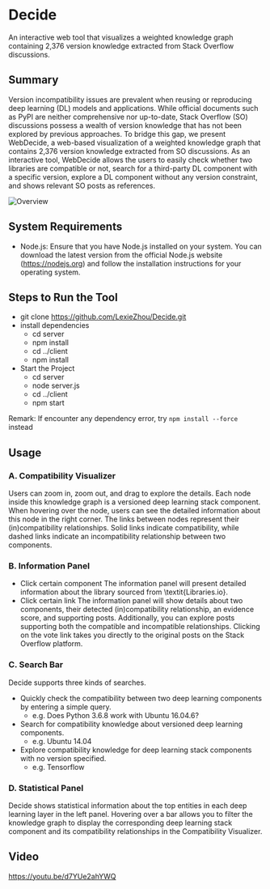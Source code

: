 # Decide
An interactive web tool that visualizes a weighted knowledge graph containing 2,376 version knowledge extracted from Stack Overflow discussions.

## Summary
Version incompatibility issues are prevalent when reusing or reproducing deep learning (DL) models and applications. While official documents such as PyPI are neither comprehensive nor up-to-date, Stack Overflow (SO) discussions possess a wealth of version knowledge that has not been explored by previous approaches. To bridge this gap, we present WebDecide, a web-based visualization of a weighted knowledge graph that contains 2,376 version knowledge extracted from SO discussions. As an interactive tool, WebDecide allows the users to easily check whether two libraries are compatible or not, search for a third-party DL component with a specific version, explore a DL component without any version constraint, and shows relevant SO posts as references.

![Overview](https://github.com/LexieZhou/Decide/assets/78584281/5b86d924-48b5-4da7-bfb3-14541e159ea3)

## System Requirements
- Node.js: Ensure that you have Node.js installed on your system. You can download the latest version from the official Node.js website (https://nodejs.org) and follow the installation instructions for your operating system.

## Steps to Run the Tool
- git clone https://github.com/LexieZhou/Decide.git
- install dependencies
  - cd server
  - npm install
  - cd ../client
  - npm install
- Start the Project
  - cd server
  - node server.js
  - cd ../client
  - npm start

Remark: If encounter any dependency error, try `npm install --force` instead

## Usage
### A. Compatibility Visualizer
  Users can zoom in, zoom out, and drag to explore the details. Each node inside this knowledge graph is a versioned deep learning stack component. When hovering over the node, users can see the detailed information about this node in the right corner. The links between nodes represent their (in)compatibility relationships. Solid links indicate compatibility, while dashed links indicate an incompatibility relationship between two components.

### B. Information Panel
- Click certain component
  The information panel will present detailed information about the library sourced from \textit{Libraries.io}.
- Click certain link
  The information panel will show details about two components, their detected (in)compatibility relationship, an evidence score, and supporting posts. Additionally, you can explore posts supporting both the compatible and incompatible relationships. Clicking on the vote link takes you directly to the original posts on the Stack Overflow platform.
  
### C. Search Bar
Decide supports three kinds of searches. 
- Quickly check the compatibility between two deep learning components by entering a simple query.
  - e.g. Does Python 3.6.8 work with Ubuntu 16.04.6?
- Search for compatibility knowledge about versioned deep learning components.
  - e.g. Ubuntu 14.04
- Explore compatibility knowledge for deep learning stack components with no version specified.
  - e.g. Tensorflow

### D. Statistical Panel
Decide shows statistical information about the top entities in each deep learning layer in the left panel. Hovering over a bar allows you to filter the knowledge graph to display the corresponding deep learning stack component and its compatibility relationships in the Compatibility Visualizer.

## Video
https://youtu.be/d7YUe2ahYWQ
